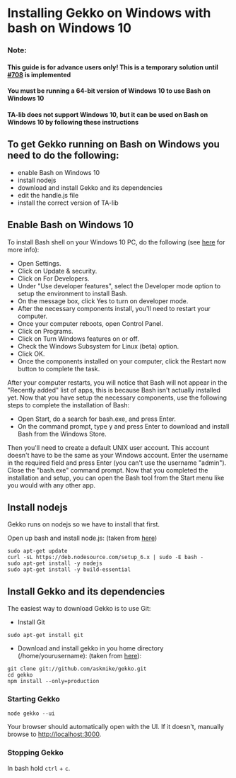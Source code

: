 # Installing Gekko on Windows with bash on Windows 10

### Note: 
#### This guide is for advance users only! This is a temporary solution until [#708](https://github.com/askmike/gekko/issues/708) is implemented
#### You must be running a 64-bit version of Windows 10 to use Bash on Windows 10
#### TA-lib does not support Windows 10, but it can be used on Bash on Windows 10 by following these instructions 


## To get Gekko running on Bash on Windows you need to do the following:

- enable Bash on Windows 10
- install nodejs
- download and install Gekko and its dependencies
- edit the handle.js file
- install the correct version of TA-lib

## Enable Bash on Windows 10

To install Bash shell on your Windows 10 PC, do the following (see [here](https://www.windowscentral.com/how-install-bash-shell-command-line-windows-10) for more info):

- Open Settings. 
- Click on Update & security. 
- Click on For Developers.
- Under "Use developer features", select the Developer mode option to setup the environment to install Bash.
- On the message box, click Yes to turn on developer mode.
- After the necessary components install, you'll need to restart your computer. 
- Once your computer reboots, open Control Panel. 
- Click on Programs.
- Click on Turn Windows features on or off.
- Check the Windows Subsystem for Linux (beta) option.
- Click OK.
- Once the components installed on your computer, click the Restart now button to complete the task.

After your computer restarts, you will notice that Bash will not appear in the "Recently added" list of apps, this is because Bash isn't actually installed yet. Now that you have setup the necessary components, use the following steps to complete the installation of Bash:

- Open Start, do a search for bash.exe, and press Enter.
- On the command prompt, type y and press Enter to download and install Bash from the Windows Store.

Then you'll need to create a default UNIX user account. This account doesn't have to be the same as your Windows account. Enter the username in the required field and press Enter (you can't use the username "admin"). Close the "bash.exe" command prompt.
Now that you completed the installation and setup, you can open the Bash tool from the Start menu like you would with any other app.

## Install nodejs

Gekko runs on nodejs so we have to install that first. 

Open up bash and install node.js: (taken from [here](https://nodejs.org/en/download/package-manager/#debian-and-ubuntu-based-linux-distributions))

```
sudo apt-get update
curl -sL https://deb.nodesource.com/setup_6.x | sudo -E bash -
sudo apt-get install -y nodejs
sudo apt-get install -y build-essential
```

## Install Gekko and its dependencies

The easiest way to download Gekko is to use Git: 

- Install Git

`sudo apt-get install git`

- Download and install gekko in you home directory (/home/yourusername): (taken from [here](https://gekko.wizb.it/docs/installation/installing_gekko.html)):

```
git clone git://github.com/askmike/gekko.git
cd gekko
npm install --only=production
```

### Starting Gekko

`node gekko --ui`

Your browser should automatically open with the UI. If it doesn't, manually browse to [http://localhost:3000](http://localhost:3000).
    
### Stopping Gekko

In bash hold `ctrl` + `c`.
